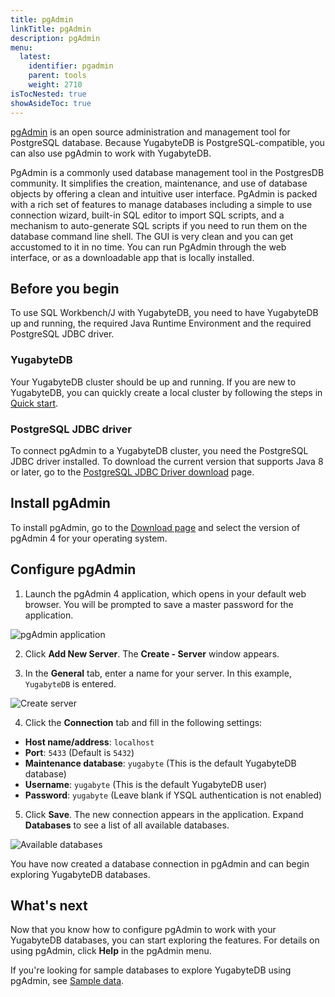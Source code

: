 ```yaml
---
title: pgAdmin
linkTitle: pgAdmin
description: pgAdmin
menu:
  latest:
    identifier: pgadmin
    parent: tools
    weight: 2710
isTocNested: true
showAsideToc: true
---
```


[pgAdmin](https://pgadmin.org) is an open source administration and management tool for PostgreSQL database. Because YugabyteDB is PostgreSQL-compatible, you can also use pgAdmin to work with YugabyteDB.

PgAdmin is a commonly used database management tool in the PostgresDB community. It simplifies the creation, maintenance, and use of database objects by offering a clean and intuitive user interface. PgAdmin is packed with a rich set of features to manage databases including a simple to use connection wizard, built-in SQL editor to import SQL scripts, and a mechanism to auto-generate SQL scripts if you need to run them on the database command line shell. The GUI is very clean and you can get accustomed to it in no time. You can run PgAdmin through the web interface, or as a downloadable app that is locally installed.

## Before you begin

To use SQL Workbench/J with YugabyteDB, you need to have YugabyteDB up and running, the required Java Runtime Environment and the required PostgreSQL JDBC driver.

### YugabyteDB

Your YugabyteDB cluster should be up and running. If you are new to YugabyteDB, you can quickly create a local cluster by following the steps in [Quick start](../../../quick-start/install).

### PostgreSQL JDBC driver

To connect pgAdmin to a YugabyteDB cluster, you need the PostgreSQL JDBC driver installed. To download the current version that supports Java 8 or later, go to the [PostgreSQL JDBC Driver download](https://jdbc.postgresql.org/download.html) page.

## Install pgAdmin

To install pgAdmin, go to the [Download page](https://www.pgadmin.org/download/) and select the version of pgAdmin 4 for your operating system.

## Configure pgAdmin

1. Launch the pgAdmin 4 application, which opens in your default web browser. You will be prompted to save a master password for the application.

![pgAdmin application](/images/develop/tools/pgadmin/pgadmin-new-window.png)

2. Click **Add New Server**. The **Create - Server** window appears.

3. In the **General** tab, enter a name for your server. In this example, `YugabyteDB` is entered.

![Create server](/images/develop/tools/pgadmin/pgadmin-create-server.png)

4. Click the **Connection** tab and fill in the following settings:

- **Host name/address**: `localhost`
- **Port**: `5433` (Default is `5432`)
- **Maintenance database**: `yugabyte` (This is the default YugabyteDB database)
- **Username**: `yugabyte` (This is the default YugabyteDB user)
- **Password**: `yugabyte` (Leave blank if YSQL authentication is not enabled)

5. Click **Save**. The new connection appears in the application. Expand **Databases** to see a list of all available databases.

![Available databases](/images/develop/tools/pgadmin/pgadmin-list-of-databases.png)

You have now created a database connection in pgAdmin and can begin exploring YugabyteDB databases.

## What's next

Now that you know how to configure pgAdmin to work with your YugabyteDB databases, you can start exploring the features. For details on using pgAdmin, click **Help** in the pgAdmin menu.

If you're looking for sample databases to explore YugabyteDB using pgAdmin, see [Sample data](../../sample-data/).